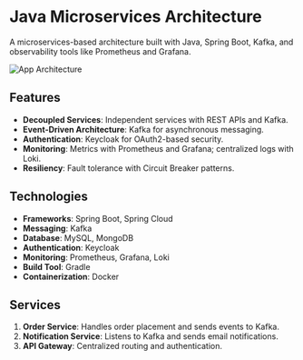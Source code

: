 # Java Microservices Architecture

A microservices-based architecture built with Java, Spring Boot, Kafka, and observability tools like Prometheus and Grafana.

![App Architecture ]( https://i.postimg.cc/7hCwfXVg/356532380-d4ef38bd-8ae5-4cc7-9ac5-7a8e5ec3c969.png)

## Features
- **Decoupled Services**: Independent services with REST APIs and Kafka.
- **Event-Driven Architecture**: Kafka for asynchronous messaging.
- **Authentication**: Keycloak for OAuth2-based security.
- **Monitoring**: Metrics with Prometheus and Grafana; centralized logs with Loki.
- **Resiliency**: Fault tolerance with Circuit Breaker patterns.

## Technologies
- **Frameworks**: Spring Boot, Spring Cloud
- **Messaging**: Kafka
- **Database**: MySQL, MongoDB
- **Authentication**: Keycloak
- **Monitoring**: Prometheus, Grafana, Loki
- **Build Tool**: Gradle
- **Containerization**: Docker

## Services
1. **Order Service**: Handles order placement and sends events to Kafka.
2. **Notification Service**: Listens to Kafka and sends email notifications.
3. **API Gateway**: Centralized routing and authentication.

